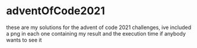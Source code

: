 # adventOfCode2021
these are my solutions for the advent of code 2021 challenges, ive included a png in each one containing my result and the execution time if anybody wants to see it
